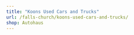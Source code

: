 ```yaml
---
title: "Koons Used Cars and Trucks"
url: /falls-church/koons-used-cars-and-trucks/
shop: Autohaus
---
```


